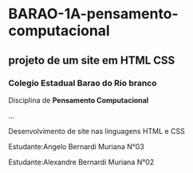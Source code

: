 # BARAO-1A-pensamento-computacional
## projeto de um site em HTML CSS

### Colegio Estadual Barao do Rio branco
Disciplina de  **Pensamento Computacional**

...

Desenvolvimento de site nas linguagens HTML e CSS

Estudante:Angelo Bernardi Muriana N°03


Estudante:Alexandre Bernardi Muriana N°02

